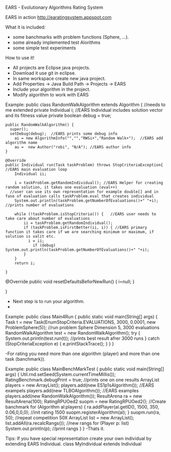 EARS - Evolutionary Algorithms Rating System

EARS in action http://earatingsystem.appspot.com

What it is included:
- some banchmarks with problem functions (Sphere, ...).
- some already implemented test Alorithms
- some simple test experiments


How to use it!

- All projects are Eclipse java projects.
- Download it use git in eclipse.
- In same workspace create new java project.
- Add Properties -> Java Build Path -> Projects -> EARS
- Include your algorithm in the project.
- Modify algorithm to work with EARS

Example:
public class RandomWalkAlgorithm extends Algorithm { //needs to me extended 
	private Individual i; //EARS Individual includes solution vector and its fitness value
  private boolean debug = true;
  
	public RandomWalkAlgorithm() { 
	  super();
	  setDebug(debug);  //EARS prints some debug info
		ai = new AlgorithmInfo("","","RWSi+","Random Walk+");  //EARS add algorithm name
		au =  new Author("robi", "N/A"); //EARS author info
	}

	@Override  
	public Individual run(Task taskProblem) throws StopCriteriaException{ //EARS main evaluation loop 
		Individual ii;

		i = taskProblem.getRandomIndividual(); //EARS Helper for creating random solution, it takes one evaluation (eval++)
	  //user can use its own representation for example double[] and in fase of evaluation calls taskProblem.eval that creates individual
		System.out.println(taskProblem.getNumberOfEvaluations()+" "+i); //prints number of evaluations

		while (!taskProblem.isStopCriteria()) {   //EARS user needs to take care about number of evaluations
			ii = taskProblem.getRandomIndividual();
			if (taskProblem.isFirstBetter(ii, i)) { //EARS primary function it takes care if we are searching minimum or maximum, if solution is valit etc.
			  i = ii;
				if (debug) System.out.println(taskProblem.getNumberOfEvaluations()+" "+i);
			}
		}
		return i;

	}
	
  @Override
  public void resetDefaultsBeforNewRun() {
    i=null;
  }

}

- Next step is to run your algorithm.
- 
Example:
public class Main4Run {
	public static void main(String[] args) {
		Task t = new Task(EnumStopCriteria.EVALUATIONS, 3000, 0.0001, new ProblemSphere(5)); //run problem Sphere Dimension 5, 3000 evaluations
		RandomWalkAlgorithm test = new RandomWalkAlgorithm();
		try {
			System.out.println(test.run(t)); //prints best result afrer 3000 runs
		} catch (StopCriteriaException e) {
			e.printStackTrace();
		}
	}
}

-For rating you need more than one algorithm (player) and more than one task (banchmark)).

Example:
public class MainBenchMarkTest {
    public static void main(String[] args) {
        Util.rnd.setSeed(System.currentTimeMillis());
        RatingBenchmark.debugPrint = true; //prints one on one results
        ArrayList<Algorithm> players = new ArrayList<Algorithm>();
        players.add(new ES1p1sAlgorithm()); //EARS exampels
        players.add(new TLBOAlgorithm()); //EARS examples
        players.add(new RandomWalkAlgorithm());
        ResultArena ra = new ResultArena(100); 
        RatingRPUOed2 suopm = new RatingRPUOed2(); //Create banchmark
        for (Algorithm al:players) {
          ra.addPlayer(al.getID(), 1500, 350, 0.06,0,0,0); //init rating 1500
          suopm.registerAlgorithm(al);
        }
        suopm.run(ra, 50); //repeat competition 50X
        ArrayList<Player> list = new ArrayList<Player>();
        list.addAll(ra.recalcRangs()); //new rangs
        for (Player p: list) System.out.println(p); //print rangs
    }
}
-Thats it.

Tips:
If you have special representation create your own individual by extending EARS Individual.
class MyIndividual extends Individual

